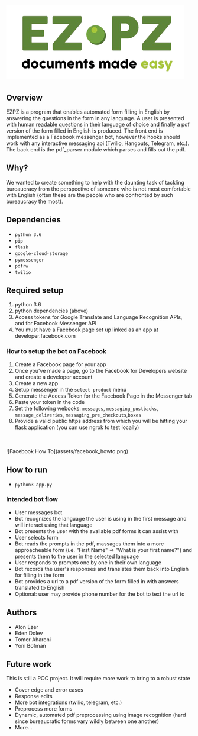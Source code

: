# ![EZPZ](assets/logo.png)

## Overview
EZPZ is a program that enables automated form filling in English by answering the questions in the form in any language. A user is presented with human readable questions in their language of choice and finally a pdf version of the form filled in English is produced.
The front end is implemented as a Facebook messenger bot, however the hooks should work with any interactive messaging api (Twilio, Hangouts, Telegram, etc.).
The back end is the pdf_parser module which parses and fills out the pdf.

## Why?
We wanted to create something to help with the daunting task of tackling bureaucracy from the perspective of someone who is not most comfortable with English (often these are the people who are confronted by such bureaucracy the most).

## Dependencies
- `python 3.6`
- `pip`
- `flask` 
- `google-cloud-storage`
- `pymessenger` 
- `pdfrw`
- `twilio`

## Required setup
1. python 3.6
2. python dependencies (above)
3. Access tokens for Google Translate and Language Recognition APIs, and for Facebook Messenger API
4. You must have a Facebook page set up linked as an app at developer.facebook.com

### How to setup the bot on Facebook
1. Create a Facebook page for your app
2. Once you’ve made a page, go to the Facebook for Developers website and create a developer account
3. Create a new app
4. Setup messenger in the `select product` menu 
5. Generate the Access Token for the Facebook Page in the Messenger tab
6. Paste your token in the code
7. Set the following webooks: `messages`, `messaging_postbacks`, `message_deliveries`, `messaging_pre_checkouts`,`boxes`
8. Provide a valid public https address from which you will be hitting your flask application (you can use ngrok to test locally)
<br>
<br>
![Facebook How To](assets/facebook_howto.png)

## How to run
- `python3 app.py`

### Intended bot flow
- User messages bot
- Bot recognizes the language the user is using in the first message and will interact using that language
- Bot presents the user with the available pdf forms it can assist with
- User selects form
- Bot reads the prompts in the pdf, massages them into a more approacheable form (i.e. "First Name" => "What is your first name?") and presents them to the user in the selected language
- User responds to prompts one by one in their own language
- Bot records the user's responses and translates them back into English for filling in the form
- Bot provides a url to a pdf version of the form filled in with answers translated to English
- Optional: user may provide phone number for the bot to text the url to

## Authors
- Alon Ezer
- Eden Dolev
- Tomer Aharoni
- Yoni Bofman

## Future work
This is still a POC project. It will require more work to bring to a robust state
- Cover edge and error cases
- Response edits
- More bot integrations (twilio, telegram, etc.)
- Preprocess more forms
- Dynamic, automated pdf preprocessing using image recognition (hard since bureaucratic forms vary wildly between one another)
- More...
